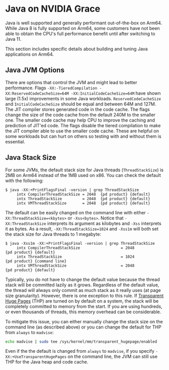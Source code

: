 # Java on NVIDIA Grace

Java is well supported and generally performant out-of-the-box on Arm64. While Java 8 is fully supported on Arm64, some customers have not been able to obtain the CPU's full performance benefit until after switching to Java 11.

This section includes specific details about building and tuning Java applications on Arm64.

## Java JVM Options
There are options that control the JVM and might lead to better performance.  Flags `-XX:-TieredCompilation -XX:ReservedCodeCacheSize=64M -XX:InitialCodeCacheSize=64M` have shown large (1.5x) improvements in some Java workloads.  `ReservedCodeCacheSize` and `InitialCodeCacheSize` should be equal and between 64M and 127M. The JIT compiler stores generated code in the code cache. The flags change the size of the code cache from the default 240M to the smaller one. The smaller code cache may help CPU to improve the caching and prediction of JIT'ed code. The flags disable the tiered compilation to make the JIT compiler able to use the smaller code cache. These are helpful on some workloads but can hurt on others so testing with and without them is essential.   

## Java Stack Size
For some JVMs, the default stack size for Java threads (`ThreadStackSize`) is 2MB on Arm64 instead of the 1MB used on x86. You can check the default with the following:
```
$ java -XX:+PrintFlagsFinal -version | grep ThreadStackSize
     intx CompilerThreadStackSize = 2048  {pd product} {default}
     intx ThreadStackSize         = 2048  {pd product} {default}
     intx VMThreadStackSize       = 2048  {pd product} {default}
```
The default can be easily changed on the command line with either `-XX:ThreadStackSize=<kbytes>` or `-Xss<bytes>`. Notice that `-XX:ThreadStackSize` interprets its argument as kilobytes and `-Xss` interprets it as bytes. As a result, `-XX:ThreadStackSize=1024` and `-Xss1m` will both set the stack size for Java threads to 1 megabyte:
```
$ java -Xss1m -XX:+PrintFlagsFinal -version | grep ThreadStackSize
     intx CompilerThreadStackSize                  = 2048                                   {pd product} {default}
     intx ThreadStackSize                          = 1024                                   {pd product} {command line}
     intx VMThreadStackSize                        = 2048                                   {pd product} {default}
```

Typically, you do not have to change the default value because the thread stack will be committed lazily as it grows. Regardless of the default value, the thread will always only commit as much stack as it really uses (at page size granularity). However, there is one exception to this rule. If [Transparent Huge Pages](https://www.kernel.org/doc/html/latest/admin-guide/mm/transhuge.html) (THP) are turned on by default on a system, the stack will be completely committed to memory from the start. If you are using hundreds, or even thousands of threads, this memory overhead can be considerable.

To mitigate this issue, you can either manually change the stack size on the command line (as described above) or you can change the default for THP from `always` to `madvise`:
```bash
echo madvise | sudo tee /sys/kernel/mm/transparent_hugepage/enabled
```

Even if the the default is changed from `always` to `madvise`, if you specify `-XX:+UseTransparentHugePages` on the command line, the JVM can still use THP for the Java heap and code cache.